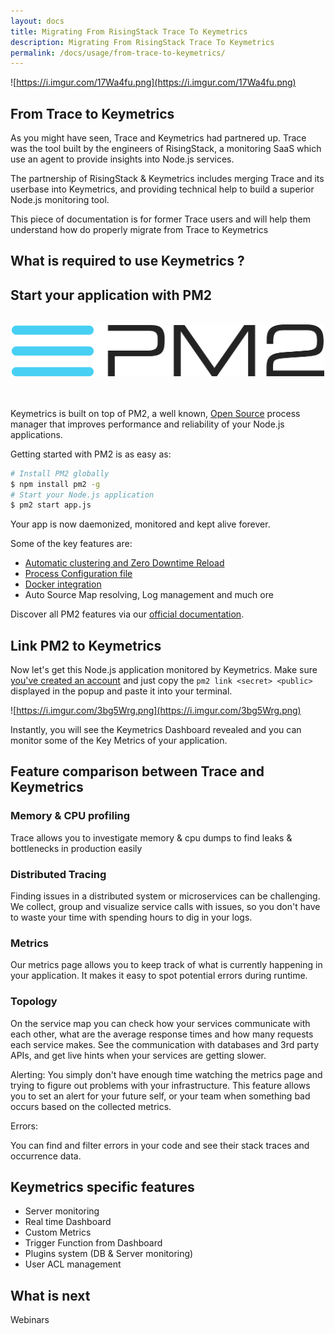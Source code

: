 ```yaml
---
layout: docs
title: Migrating From RisingStack Trace To Keymetrics
description: Migrating From RisingStack Trace To Keymetrics
permalink: /docs/usage/from-trace-to-keymetrics/
---
```


![https://i.imgur.com/17Wa4fu.png](https://i.imgur.com/17Wa4fu.png)

## From Trace to Keymetrics

As you might have seen, Trace and Keymetrics had partnered up. Trace was the tool built by the engineers of RisingStack, a monitoring SaaS which use an agent to provide insights into Node.js services. 

The partnership of RisingStack & Keymetrics includes merging Trace and its userbase into Keymetrics, and providing technical help to build a superior Node.js monitoring tool.

This piece of documentation is for former Trace users and will help them understand how do properly migrate from Trace to Keymetrics

## What is required to use Keymetrics ?

## Start your application with PM2

<br/>
<center>
 <img src="https://raw.githubusercontent.com/Unitech/pm2/master/pres/pm2-v3.png" width="500"/>
</center>
<br/><br/>

Keymetrics is built on top of PM2, a well known, [Open Source](https://github.com/Unitech/pm2) process manager that improves performance and reliability of your Node.js applications.

Getting started with PM2 is as easy as:

```bash
# Install PM2 globally
$ npm install pm2 -g
# Start your Node.js application
$ pm2 start app.js
```

Your app is now daemonized, monitored and kept alive forever. 

Some of the key features are:
- [Automatic clustering and Zero Downtime Reload](http://pm2.keymetrics.io/docs/usage/cluster-mode/)
- [Process Configuration file](http://pm2.keymetrics.io/docs/usage/application-declaration/)
- [Docker integration](http://pm2.keymetrics.io/docs/usage/docker-pm2-nodejs/)
- Auto Source Map resolving, Log management and much ore

Discover all PM2 features via our [official documentation](http://pm2.keymetrics.io/).

## Link PM2 to Keymetrics

Now let's get this Node.js application monitored by Keymetrics. Make sure [you've created an account](https://app.keymetrics.io/#/) and just copy the `pm2 link <secret> <public>` displayed in the popup and paste it into your terminal. 

![https://i.imgur.com/3bg5Wrg.png](https://i.imgur.com/3bg5Wrg.png)

Instantly, you will see the Keymetrics Dashboard revealed and you can monitor some of the Key Metrics of your application.

## Feature comparison between Trace and Keymetrics

### Memory & CPU profiling

Trace allows you to investigate memory & cpu dumps to find leaks & bottlenecks in production easily
 
### Distributed Tracing

Finding issues in a distributed system or microservices can be challenging. We collect, group and visualize service calls with issues, so you don't have to waste your time with spending hours to dig in your logs.
 
### Metrics
 
Our metrics page allows you to keep track of what is currently happening in your application. It makes it easy to spot potential errors during runtime.
 
### Topology
 
On the service map you can check how your services communicate with each other, what are the average response times and how many requests each service makes. See the communication with databases and 3rd party APIs, and get live hints when your services are getting slower.
 
Alerting: 
You simply don't have enough time watching the metrics page and trying to figure out problems with your infrastructure. This feature allows you to set an alert for your future self, or your team when something bad occurs based on the collected metrics.
 
Errors: 
 
You can find and filter errors in your code and see their stack traces and occurrence data.


## Keymetrics specific features

- Server monitoring
- Real time Dashboard 
- Custom Metrics
- Trigger Function from Dashboard
- Plugins system (DB & Server monitoring)
- User ACL management

## What is next

Webinars
 
